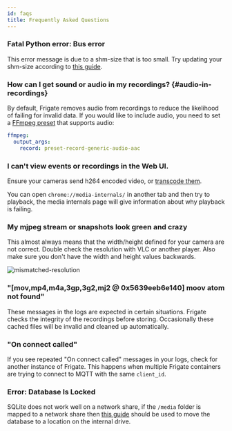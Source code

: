 ```yaml
---
id: faqs
title: Frequently Asked Questions
---
```


### Fatal Python error: Bus error

This error message is due to a shm-size that is too small. Try updating your shm-size according to [this guide](../frigate/installation.md#calculating-required-shm-size).

### How can I get sound or audio in my recordings? {#audio-in-recordings}

By default, Frigate removes audio from recordings to reduce the likelihood of failing for invalid data. If you would like to include audio, you need to set a [FFmpeg preset](/configuration/ffmpeg_presets) that supports audio:

```yaml
ffmpeg:
  output_args:
    record: preset-record-generic-audio-aac
```

### I can't view events or recordings in the Web UI.

Ensure your cameras send h264 encoded video, or [transcode them](/configuration/restream.md).

You can open `chrome://media-internals/` in another tab and then try to playback, the media internals page will give information about why playback is failing.

### My mjpeg stream or snapshots look green and crazy

This almost always means that the width/height defined for your camera are not correct. Double check the resolution with VLC or another player. Also make sure you don't have the width and height values backwards.

![mismatched-resolution](/img/mismatched-resolution-min.jpg)

### "[mov,mp4,m4a,3gp,3g2,mj2 @ 0x5639eeb6e140] moov atom not found"

These messages in the logs are expected in certain situations. Frigate checks the integrity of the recordings before storing. Occasionally these cached files will be invalid and cleaned up automatically.

### "On connect called"

If you see repeated "On connect called" messages in your logs, check for another instance of Frigate. This happens when multiple Frigate containers are trying to connect to MQTT with the same `client_id`.

### Error: Database Is Locked

SQLite does not work well on a network share, if the `/media` folder is mapped to a network share then [this guide](../configuration/advanced.md#database) should be used to move the database to a location on the internal drive.
